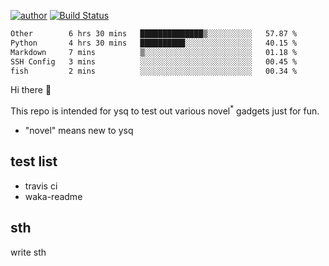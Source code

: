 [![author](https://img.shields.io/badge/author-ysq-green)](https://github.com/Yang-Shiqin)
[![Build Status](https://app.travis-ci.com/Yang-Shiqin/testall.svg?branch=main)](https://app.travis-ci.com/Yang-Shiqin/testall)

<!--START_SECTION:waka-->

```txt
Other        6 hrs 30 mins   ██████████████▒░░░░░░░░░░   57.87 %
Python       4 hrs 30 mins   ██████████░░░░░░░░░░░░░░░   40.15 %
Markdown     7 mins          ▒░░░░░░░░░░░░░░░░░░░░░░░░   01.18 %
SSH Config   3 mins          ░░░░░░░░░░░░░░░░░░░░░░░░░   00.45 %
fish         2 mins          ░░░░░░░░░░░░░░░░░░░░░░░░░   00.34 %
```

<!--END_SECTION:waka-->

Hi there 👋

This repo is intended for ysq to test out various novel<sup>*</sup> gadgets just for fun.

- "novel" means new to ysq

## test list
- travis ci
- waka-readme


## sth
write sth

